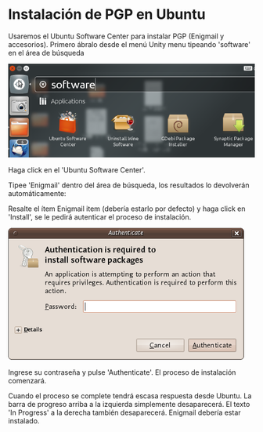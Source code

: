 Instalación de PGP en Ubuntu
============================

Usaremos el Ubuntu Software Center para instalar PGP (Enigmail y accesorios). Primero ábralo desde el menú Unity menu tipeando 'software' en el área de búsqueda

![PGP Install](pgp_ubuntu_inst_1.png)

Haga click en el 'Ubuntu Software Center'.

Tipee 'Enigmail' dentro del área de búsqueda, los resultados lo devolverán automáticamente:

Resalte el ítem Enigmail item (debería estarlo por defecto) y haga click en 'Install', se le pedirá autenticar el proceso de instalación.

![PGP Install](pgp_ubuntu_inst_2.png)

Ingrese su contraseña y pulse 'Authenticate'. El proceso de instalación comenzará.

Cuando el proceso se complete tendrá escasa respuesta desde Ubuntu. La barra de progreso arriba a la izquierda simplemente desaparecerá. El texto 'In Progress' a la derecha también desaparecerá. Enigmail debería estar instalado.
